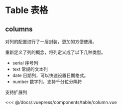 # Table 表格

## columns
对列的配置进行了一层封装，更加的方便使用。

重新定义了列的概念，将列定义成了以下几种类型。

- serial 序号列
- text 常规的文本列
- date 日期列，可以快速设置日期格式。
- number 数字列，支持千分位分隔符

支持扩展列


<table-column />

<<< @/docs/.vuepress/components/table/column.vue